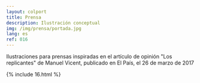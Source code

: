 ```yaml
---
layout: colport
title: Prensa
description: Ilustración conceptual
img: /img/prensa/portada.jpg
lang: es
ref: 016
---
```


Ilustraciones para prensas inspiradas en el artículo de opinión "Los replicantes" de Manuel Vicent, publicado en El País, el 26 de marzo de 2017

{% include 16.html %}
